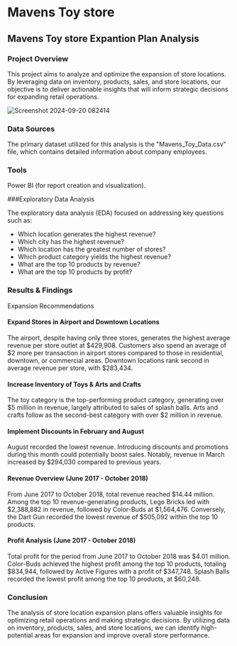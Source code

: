 # Mavens Toy store

## Mavens Toy store Expantion Plan Analysis                      

### Project Overview

This project aims to analyze and optimize the expansion of store locations. By leveraging data on inventory, products, sales, and store locations, our objective is to deliver actionable insights that will inform strategic decisions for expanding retail operations.

![Screenshot 2024-09-20 082414](https://github.com/user-attachments/assets/c16fc9dd-f9d7-42ad-9241-32ec0d723df0)

### Data Sources

The primary dataset utilized for this analysis is the "Mavens_Toy_Data.csv" file, which contains detailed information about company employees.

### Tools

Power BI (for report creation and visualization).

###Exploratory Data Analysis

The exploratory data analysis (EDA) focused on addressing key questions such as:

- Which location generates the highest revenue?
- Which city has the highest revenue?
- Which location has the greatest number of stores?
- Which product category yields the highest revenue?
- What are the top 10 products by revenue?
- What are the top 10 products by profit?

### Results & Findings

Expansion Recommendations

#### Expand Stores in Airport and Downtown Locations

The airport, despite having only three stores, generates the highest average revenue per store outlet at $429,908. Customers also spend an average of $2 more per transaction in airport stores compared to those in residential, downtown, or commercial areas. Downtown locations rank second in average revenue per store, with $283,434.

#### Increase Inventory of Toys & Arts and Crafts

The toy category is the top-performing product category, generating over $5 million in revenue, largely attributed to sales of splash balls. Arts and crafts follow as the second-best category with over $2 million in revenue.

#### Implement Discounts in February and August

August recorded the lowest revenue. Introducing discounts and promotions during this month could potentially boost sales. Notably, revenue in March increased by $294,030 compared to previous years.

#### Revenue Overview (June 2017 - October 2018)

From June 2017 to October 2018, total revenue reached $14.44 million. Among the top 10 revenue-generating products, Lego Bricks led with $2,388,882 in revenue, followed by Color-Buds at $1,564,476. Conversely, the Dart Gun recorded the lowest revenue of $505,092 within the top 10 products.

#### Profit Analysis (June 2017 - October 2018)

Total profit for the period from June 2017 to October 2018 was $4.01 million. Color-Buds achieved the highest profit among the top 10 products, totaling $834,944, followed by Active Figures with a profit of $347,748. Splash Balls recorded the lowest profit among the top 10 products, at $60,248.

### Conclusion

The analysis of store location expansion plans offers valuable insights for optimizing retail operations and making strategic decisions. By utilizing data on inventory, products, sales, and store locations, we can identify high-potential areas for expansion and improve overall store performance.



